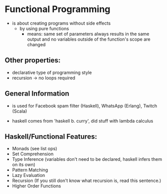 # Functional Programming

- is about creating programs without side effects
	- by using pure functions
		- means: same set of parameters always results in the same output and no variables outside of the function's scope are changed

## Other properties:

- declarative type of programming style
- recursion -> no loops required


## General Information

- is used for Facebook spam filter (Haskell), WhatsApp (Erlang), Twitch (Scala)

- haskell comes from 'haskell b. curry', did stuff with lambda calculus


## Haskell/Functional Features:

- Monads (see list ops)
- Set Comprehension
- Type Inference (variables don't need to be declared, haskell infers them on its own)
- Pattern Matching
- Lazy Evaluation
- Recursion (If you still don't know what recursion is, read this sentence.)
- Higher Order Functions